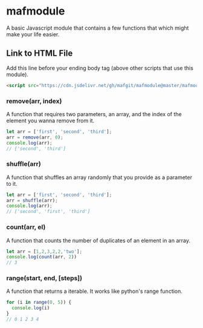 # mafmodule
A basic Javascript module that contains a few functions that which might make your life easier.

## Link to HTML File
Add this line before your ending body tag (above other scripts that use this module).

```html
<script src="https://cdn.jsdelivr.net/gh/mafgit/mafmodule@master/mafmodule.js"></script>
```

### remove(arr, index)
A function that requires two parameters, an array, and the index of the element you wanna remove from it.

```javascript
let arr = ['first', 'second', 'third'];
arr = remove(arr, 0);
console.log(arr);
// ['second', 'third']
```

### shuffle(arr)
A function that shuffles an array randomly that you provide as a parameter to it.

```js
let arr = ['first', 'second', 'third'];
arr = shuffle(arr);
console.log(arr);
// ['second', 'first', 'third']
```

### count(arr, el)
A function that counts the number of duplicates of an element in an array.

```js
let arr = [1,2,3,2,2,'two'];
console.log(count(arr, 2))
// 3
```

### range(start, end, [steps])
A function that returns a iterable. It works like python's range function.

```js
for (i in range(0, 5)) {
  console.log(i)
}
// 0 1 2 3 4
```
